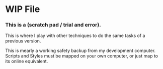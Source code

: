 # WIP File

### This is a (scratch pad / trial and error).

This is where I play with other techniques to do the same tasks of a previous version.

This is mearly a working safety backup from my development computer. Scripts and Styles must be mapped on your own computer, or just map to its online equivalent.

